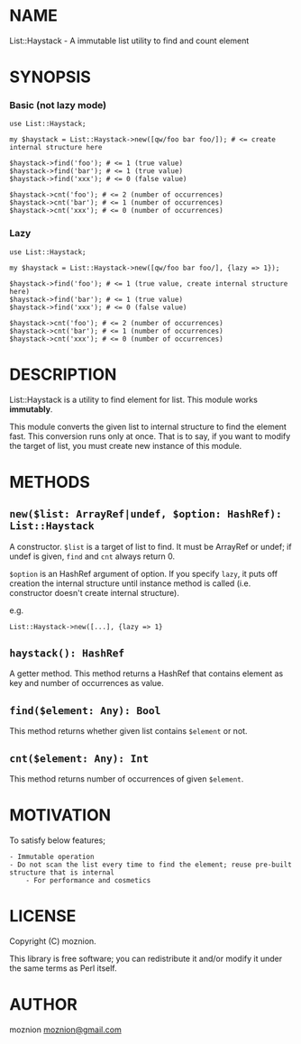 # NAME

List::Haystack - A immutable list utility to find and count element

# SYNOPSIS

### Basic (not lazy mode)

    use List::Haystack;

    my $haystack = List::Haystack->new([qw/foo bar foo/]); # <= create internal structure here

    $haystack->find('foo'); # <= 1 (true value)
    $haystack->find('bar'); # <= 1 (true value)
    $haystack->find('xxx'); # <= 0 (false value)

    $haystack->cnt('foo'); # <= 2 (number of occurrences)
    $haystack->cnt('bar'); # <= 1 (number of occurrences)
    $haystack->cnt('xxx'); # <= 0 (number of occurrences)

### Lazy

    use List::Haystack;

    my $haystack = List::Haystack->new([qw/foo bar foo/], {lazy => 1});

    $haystack->find('foo'); # <= 1 (true value, create internal structure here)
    $haystack->find('bar'); # <= 1 (true value)
    $haystack->find('xxx'); # <= 0 (false value)

    $haystack->cnt('foo'); # <= 2 (number of occurrences)
    $haystack->cnt('bar'); # <= 1 (number of occurrences)
    $haystack->cnt('xxx'); # <= 0 (number of occurrences)

# DESCRIPTION

List::Haystack is a utility to find element for list. This module works **immutably**.

This module converts the given list to internal structure to find the element fast. This conversion runs only at once.
That is to say, if you want to modify the target of list, you must create new instance of this module.

# METHODS

## `new($list: ArrayRef|undef, $option: HashRef): List::Haystack`

A constructor.  `$list` is a target of list to find. It must be ArrayRef or undef; if undef is given, `find` and `cnt` always return 0.

`$option` is an HashRef argument of option. If you specify `lazy`, it puts off creation the internal structure until instance method is called (i.e. constructor doesn't create internal structure).

e.g.

    List::Haystack->new([...], {lazy => 1}

## `haystack(): HashRef`

A getter method. This method returns a HashRef that contains element as key and number of occurrences as value.

## `find($element: Any): Bool`

This method returns whether given list contains `$element` or not.

## `cnt($element: Any): Int`

This method returns number of occurrences of given `$element`.

# MOTIVATION

To satisfy below features;

    - Immutable operation
    - Do not scan the list every time to find the element; reuse pre-built structure that is internal
        - For performance and cosmetics

# LICENSE

Copyright (C) moznion.

This library is free software; you can redistribute it and/or modify
it under the same terms as Perl itself.

# AUTHOR

moznion <moznion@gmail.com>
